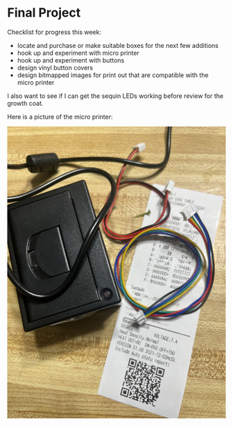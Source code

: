 # Final Project  

Checklist for progress this week:

- locate and purchase or make suitable boxes for the next few additions
- hook up and experiment with micro printer
- hook up and experiment with buttons
- design vinyl button covers
- design bitmapped images for print out that are compatible with the micro printer

I also want to see if I can get the sequin LEDs working before review for the growth coat.  

Here is a picture of the micro printer:

![alt text](images/printer.jpeg)
